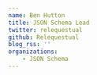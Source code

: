 ```yaml
---
name: Ben Hutton
title: JSON Schema Lead
twitter: relequestual
github: Relequestual
blog_rss: ''
organizations:
    - JSON Schema
---
```

